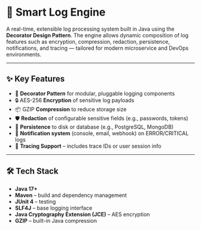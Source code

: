 # 🚀 Smart Log Engine

A real-time, extensible log processing system built in Java using the **Decorator Design Pattern**. The engine allows dynamic composition of log features such as encryption, compression, redaction, persistence, notifications, and tracing — tailored for modern microservice and DevOps environments.

---

## ✨ Key Features

- 🧱 **Decorator Pattern** for modular, pluggable logging components
- 🔒 AES-256 **Encryption** of sensitive log payloads
- 📦 GZIP **Compression** to reduce storage size
- 🛡️ **Redaction** of configurable sensitive fields (e.g., passwords, tokens)
- 💾 **Persistence** to disk or database (e.g., PostgreSQL, MongoDB)
- 📣 **Notification system** (console, email, webhook) on ERROR/CRITICAL logs
- 🧭 **Tracing Support** – includes trace IDs or user session info

---

## 🛠️ Tech Stack

- **Java 17+**
- **Maven** – build and dependency management
- **JUnit 4** – testing
- **SLF4J** – base logging interface
- **Java Cryptography Extension (JCE)** – AES encryption
- **GZIP** – built-in Java compression


